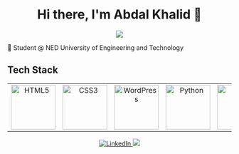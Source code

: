 <body>
  <div align="center">
    <h1> Hi there, I'm Abdal Khalid 👋</h1>
  </div>

  <p align="center">
    <a href="https://abdalkhalid.github.io/portfolio/index.html">
      <img src="https://readme-typing-svg.herokuapp.com/?lines=WordPress+Developer;Django+Developer;AI+ChatBot+Developer&font=Roboto&size=26&duration=3500&pause=500&center=true&width=500&height=50&color=eab676">
    </a>
  </p>

  🤵 Student @ NED University of Engineering and Technology

  <h2>Tech Stack</h2>

  <table width="100">
    <tr>
      <td align="center" width="200">
        <img src="https://www.w3.org/html/logo/downloads/HTML5_Logo_256.png" width="100" alt="HTML5">
      </td>
      <td align="center" width="200">
        <img src="https://upload.wikimedia.org/wikipedia/commons/6/62/CSS3_logo.svg" width="100" alt="CSS3">
      </td>
      <td align="center" width="200">
        <img src="https://upload.wikimedia.org/wikipedia/commons/0/09/Wordpress-Logo.svg" width="100" alt="WordPress">
      </td>
      <td align="center" width="200">
        <img src="https://upload.wikimedia.org/wikipedia/commons/c/c3/Python-logo-notext.svg" width="100" alt="Python">
      </td>
      <td align="center" width="200">
        <img src="https://static.djangoproject.com/img/logos/django-logo-negative.png" width="100" alt="Django">
      </td>
      <td align="center" width="200">
        <img src="https://uxwing.com/wp-content/themes/uxwing/download/brands-and-social-media/dialogflow-icon.png" width="100" alt="DialogFlow">
      </td>
    </tr>
  </table>

  <p align="center">
    <a href="https://www.linkedin.com/in/abdalshykh" target="_blank">
      <img src="https://img.shields.io/badge/LinkedIn-Abdal%20Khalid-0077B5?style=flat&logo=linkedin&logoColor=white" alt="LinkedIn">
    </a>
    <a href="mailto:abdalkhaid11@gmail.com"><img src="https://img.shields.io/badge/abdalkhalid11@gmail.com-D14836?style=flat&logo=Gmail&logoColor=white"/></a>
  </p>
</body>
